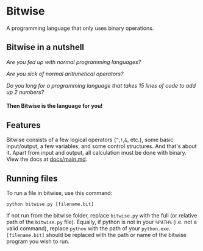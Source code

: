 # Bitwise
A programming language that only uses binary operations.

## Bitwise in a nutshell

*Are you fed up with normal programming languages?*

*Are you sick of normal arithmetical operators?*

*Do you long for a programming language that takes 15 lines of code to add up 2 numbers?*
#### Then Bitwise is the language for you!

## Features

Bitwise consists of a few logical operators (`^`,`!`,`&`, etc.), some basic input/output, a few variables, and some control structures. And that's about it. Apart from input and output, all calculation must be done with binary. View the docs at [docs/main.md](docs/main.md).

## Running files

To run a file in bitwise, use this command:

    python bitwise.py [filename.bit]

If not run from the bitwise folder, replace `bitwise.py` with the full (or relative path of the `bitwise.py` file).
Equally, if python is not in your `%PATH%` (i.e. not a valid command), replace `python` with the path of your `python.exe`.
`[filename.bit]` should be replaced with the path or name of the bitwise program you wish to run.
